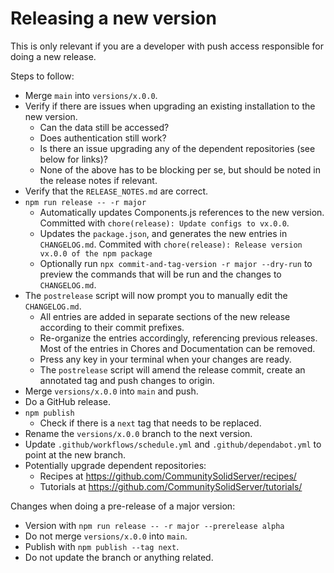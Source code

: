 # Releasing a new version

This is only relevant if you are a developer with push access responsible for doing a new release.

Steps to follow:

* Merge `main` into `versions/x.0.0`.
* Verify if there are issues when upgrading an existing installation to the new version.
    * Can the data still be accessed?
    * Does authentication still work?
    * Is there an issue upgrading any of the dependent repositories (see below for links)?
    * None of the above has to be blocking per se, but should be noted in the release notes if relevant.
* Verify that the `RELEASE_NOTES.md` are correct.
* `npm run release -- -r major`
    * Automatically updates Components.js references to the new version.
      Committed with `chore(release): Update configs to vx.0.0`.
    * Updates the `package.json`, and generates the new entries in `CHANGELOG.md`.
      Commited with `chore(release): Release version vx.0.0 of the npm package`
    * Optionally run `npx commit-and-tag-version -r major --dry-run` to preview the commands that will be run
      and the changes to `CHANGELOG.md`.
* The `postrelease` script will now prompt you to manually edit the `CHANGELOG.md`.
    * All entries are added in separate sections of the new release according to their commit prefixes.
    * Re-organize the entries accordingly, referencing previous releases. Most of the entries in Chores and
      Documentation can be removed.
    * Press any key in your terminal when your changes are ready.
    * The `postrelease` script will amend the release commit, create an annotated tag and push changes to origin.
* Merge `versions/x.0.0` into `main` and push.
* Do a GitHub release.
* `npm publish`
    * Check if there is a `next` tag that needs to be replaced.
* Rename the `versions/x.0.0` branch to the next version.
* Update `.github/workflows/schedule.yml` and `.github/dependabot.yml` to point at the new branch.
* Potentially upgrade dependent repositories:
    * Recipes at <https://github.com/CommunitySolidServer/recipes/>
    * Tutorials at <https://github.com/CommunitySolidServer/tutorials/>

Changes when doing a pre-release of a major version:

* Version with `npm run release -- -r major --prerelease alpha`
* Do not merge `versions/x.0.0` into `main`.
* Publish with `npm publish --tag next`.
* Do not update the branch or anything related.
